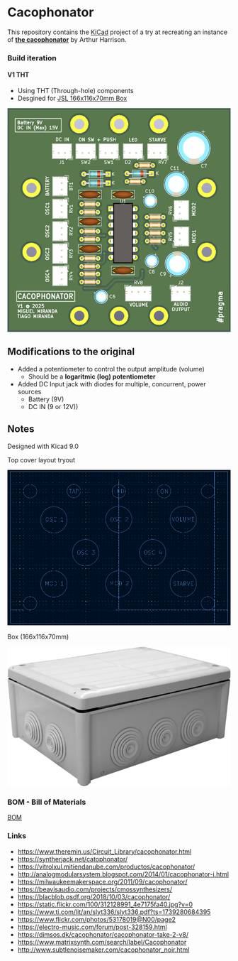 # Cacophonator

This repository contains the [KiCad](https://www.kicad.org/) project of a try at recreating an instance of
**[the cacophonator](https://www.theremin.us/Circuit_Library/cacophonator.html)**
by Arthur Harrison. 

### Build iteration

#### V1 THT

- Using THT (Through-hole) components
- Desgined for [JSL 166x116x70mm Box](https://www.leroymerlin.pt/produtos/caixa-estanque-10-boquilhas-153x102x67mm-ip66-cinzento-jsl-15918315.html)


![Latest](kicad/outputs/v1/render/cacophonator_top.png)

## Modifications to the original
 
- Added a potentiometer to control the output amplitude (volume)
   - Should be a **logaritmic (log) potentiometer**
- Added DC Input jack with diodes for multiple, concurrent, power sources
   - Battery (9V)
   - DC IN (9 or 12V))

## Notes

Designed with Kicad 9.0 

Top cover layout tryout

![Layout 1](kicad/outputs/v1/images/layout_top_cover.png)

Box (166x116x70mm)

![Layout 1](kicad/outputs/v1/images/box_jsl_2.jpg)

### BOM - Bill of Materials

[BOM](icad/outputs/v1/cacophonator-bom.ods)

### Links

- https://www.theremin.us/Circuit_Library/cacophonator.html
- https://syntherjack.net/catophonator/
- https://vitrolxul.mitiendanube.com/productos/cacophonator/
- http://analogmodularsystem.blogspot.com/2014/01/cacophonator-i.html
- https://milwaukeemakerspace.org/2011/09/cacophonator/
- https://beavisaudio.com/projects/cmossynthesizers/
- https://blacblob.qsdf.org/2018/10/03/cacophonator/
- https://static.flickr.com/100/312128991_4e7175fa40.jpg?v=0
- https://www.ti.com/lit/an/slyt336/slyt336.pdf?ts=1739280684395
- https://www.flickr.com/photos/53178019@N00/page2
- https://electro-music.com/forum/post-328159.html
- https://dimsos.dk/cacophonator/cacophonator-take-2-v8/
- https://www.matrixsynth.com/search/label/Cacophonator
- http://www.subtlenoisemaker.com/cacophonator_noir.html

